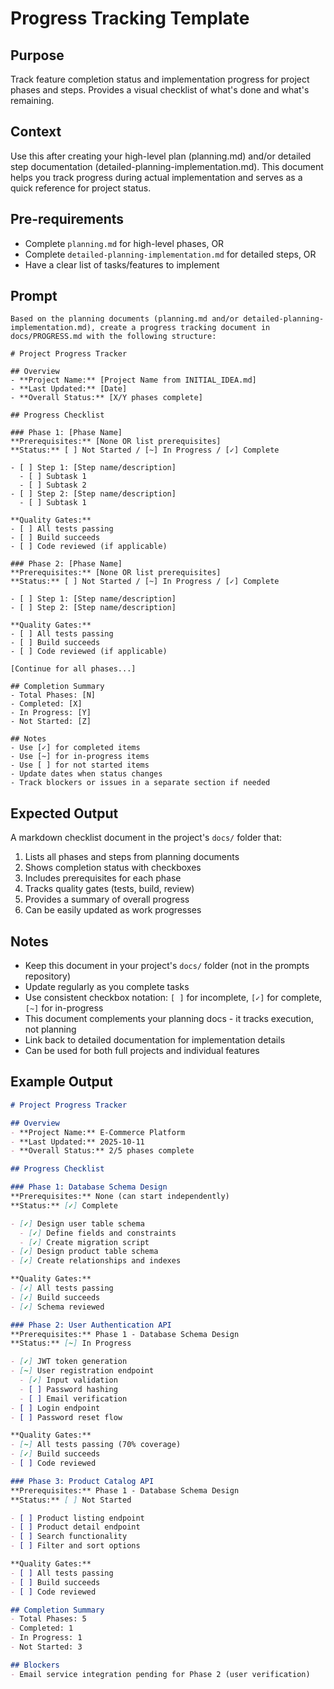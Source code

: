 # Progress Tracking Template

## Purpose
Track feature completion status and implementation progress for project phases and steps. Provides a visual checklist of what's done and what's remaining.

## Context
Use this after creating your high-level plan (planning.md) and/or detailed step documentation (detailed-planning-implementation.md). This document helps you track progress during actual implementation and serves as a quick reference for project status.

## Pre-requirements
- Complete `planning.md` for high-level phases, OR
- Complete `detailed-planning-implementation.md` for detailed steps, OR
- Have a clear list of tasks/features to implement

## Prompt
```
Based on the planning documents (planning.md and/or detailed-planning-implementation.md), create a progress tracking document in docs/PROGRESS.md with the following structure:

# Project Progress Tracker

## Overview
- **Project Name:** [Project Name from INITIAL_IDEA.md]
- **Last Updated:** [Date]
- **Overall Status:** [X/Y phases complete]

## Progress Checklist

### Phase 1: [Phase Name]
**Prerequisites:** [None OR list prerequisites]
**Status:** [ ] Not Started / [~] In Progress / [✓] Complete

- [ ] Step 1: [Step name/description]
  - [ ] Subtask 1
  - [ ] Subtask 2
- [ ] Step 2: [Step name/description]
  - [ ] Subtask 1

**Quality Gates:**
- [ ] All tests passing
- [ ] Build succeeds
- [ ] Code reviewed (if applicable)

### Phase 2: [Phase Name]
**Prerequisites:** [None OR list prerequisites]
**Status:** [ ] Not Started / [~] In Progress / [✓] Complete

- [ ] Step 1: [Step name/description]
- [ ] Step 2: [Step name/description]

**Quality Gates:**
- [ ] All tests passing
- [ ] Build succeeds
- [ ] Code reviewed (if applicable)

[Continue for all phases...]

## Completion Summary
- Total Phases: [N]
- Completed: [X]
- In Progress: [Y]
- Not Started: [Z]

## Notes
- Use [✓] for completed items
- Use [~] for in-progress items
- Use [ ] for not started items
- Update dates when status changes
- Track blockers or issues in a separate section if needed
```

## Expected Output
A markdown checklist document in the project's `docs/` folder that:
1. Lists all phases and steps from planning documents
2. Shows completion status with checkboxes
3. Includes prerequisites for each phase
4. Tracks quality gates (tests, build, review)
5. Provides a summary of overall progress
6. Can be easily updated as work progresses

## Notes
- Keep this document in your project's `docs/` folder (not in the prompts repository)
- Update regularly as you complete tasks
- Use consistent checkbox notation: `[ ]` for incomplete, `[✓]` for complete, `[~]` for in-progress
- This document complements your planning docs - it tracks execution, not planning
- Link back to detailed documentation for implementation details
- Can be used for both full projects and individual features

## Example Output

```markdown
# Project Progress Tracker

## Overview
- **Project Name:** E-Commerce Platform
- **Last Updated:** 2025-10-11
- **Overall Status:** 2/5 phases complete

## Progress Checklist

### Phase 1: Database Schema Design
**Prerequisites:** None (can start independently)
**Status:** [✓] Complete

- [✓] Design user table schema
  - [✓] Define fields and constraints
  - [✓] Create migration script
- [✓] Design product table schema
- [✓] Create relationships and indexes

**Quality Gates:**
- [✓] All tests passing
- [✓] Build succeeds
- [✓] Schema reviewed

### Phase 2: User Authentication API
**Prerequisites:** Phase 1 - Database Schema Design
**Status:** [~] In Progress

- [✓] JWT token generation
- [~] User registration endpoint
  - [✓] Input validation
  - [ ] Password hashing
  - [ ] Email verification
- [ ] Login endpoint
- [ ] Password reset flow

**Quality Gates:**
- [~] All tests passing (70% coverage)
- [✓] Build succeeds
- [ ] Code reviewed

### Phase 3: Product Catalog API
**Prerequisites:** Phase 1 - Database Schema Design
**Status:** [ ] Not Started

- [ ] Product listing endpoint
- [ ] Product detail endpoint
- [ ] Search functionality
- [ ] Filter and sort options

**Quality Gates:**
- [ ] All tests passing
- [ ] Build succeeds
- [ ] Code reviewed

## Completion Summary
- Total Phases: 5
- Completed: 1
- In Progress: 1
- Not Started: 3

## Blockers
- Email service integration pending for Phase 2 (user verification)
```
